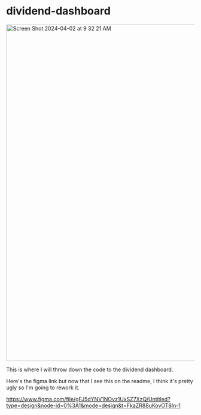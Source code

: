 # dividend-dashboard

<img width="898" alt="Screen Shot 2024-04-02 at 9 32 21 AM" src="https://github.com/Hedge-hdge-fund/dividend-dashboard/assets/89222426/b5901842-ed7a-40c5-ad5d-ac66111754a8">


This is where I will throw down the code to the dividend dashboard.

Here's the figma link but now that I see this on the readme, I think it's pretty ugly so I'm going to rework it.

https://www.figma.com/file/gFJ5dYNV1NOvz1UxSZ7XzQ/Untitled?type=design&node-id=0%3A1&mode=design&t=FkaZR88uKovOT8ln-1
